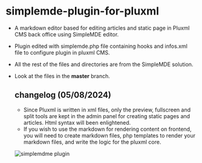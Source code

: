 # simplemde-plugin-for-pluxml
- A markdown editor based for editing articles and static page in Pluxml CMS back office using SimpleMDE editor.
- Plugin edited with simplemde.php file containing hooks and infos.xml file to configure plugin in pluxml CMS. 
- All the rest of the files and directories are from the SimpleMDE solution.
- Look at the files in the **master** branch.

  ## changelog (05/08/2024)
  - Since Pluxml is written in xml files, only the preview, fullscreen and split tools are kept in the admin panel for creating static pages and articles. Html syntax will been enlightened.
  - If you wish to use the markdown for rendering content on frontend, you will need to create markdown files, php templates to render your markdown files, and write the logic for the pluxml core.

  ![simplemdme plugin](https://i.imgur.com/4IO3PCJ.png)
